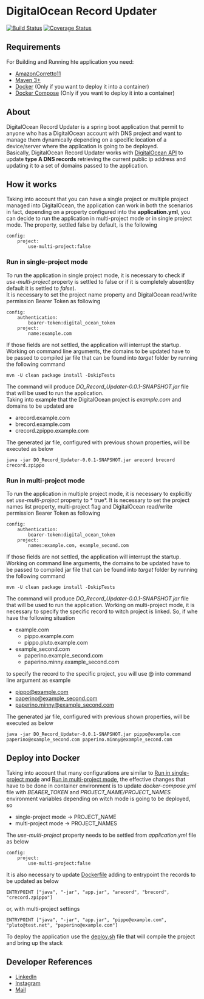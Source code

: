 # DigitalOcean Record Updater

[![Build Status](https://travis-ci.org/codecentric/springboot-sample-app.svg?branch=master)](https://travis-ci.org/codecentric/springboot-sample-app)
[![Coverage Status](https://coveralls.io/repos/github/codecentric/springboot-sample-app/badge.svg?branch=master)](https://coveralls.io/github/codecentric/springboot-sample-app?branch=master)

## Requirements

For Building and Running hte application you need:

* [AmazonCorretto11](https://docs.aws.amazon.com/corretto/latest/corretto-11-ug/downloads-list.html)
* [Maven 3+](https://archive.apache.org/dist/maven/maven-3/)
* [Docker](https://docs.docker.com/get-docker/) (Only if you want to deploy it into a container)
* [Docker Compose](https://docs.docker.com/compose/install/) (Only if you want to deploy it into a container)

## About

DigitalOcean Record Updater is a spring boot application that permit to anyone who has a DigitalOcean account with DNS
project and want to manage them dynamically depending on a specific location of a device/server where the application is
going to be deployed.  
Basically, DigitalOcean Record Updater works
with [DigitalOcean API](https://docs.digitalocean.com/reference/api/api-reference/)
to update **type A DNS records** retrieving the current public ip address and updating it to a set of domains passed to
the application.

## How it works

Taking into account that you can have a single project or multiple project managed into DigitalOcean, the application
can work in both the scenarios in fact, depending on a property configured into the **application.yml**, you can decide
to run the application in multi-project mode or in single project mode. The property, settled false by default, is the
following

```properties
config:
    project:
        use-multi-project:false
```

### Run in single-project mode

To run the application in single project mode, it is necessary to check if *use-multi-project* property is settled to
false or if it is completely absent(by default it is settled to *false*).  
It is necessary to set the project name property and DigitalOcean read/write permission Bearer Token as following

```properties
config:
    authentication:
        bearer-token:digital_ocean_token
    project:
        name:example.com
```

If those fields are not settled, the application will interrupt the startup.  
Working on command line arguments, the domains to be updated have to be passed to compiled jar file that can be found
into
*target* folder by running the following command

```shell
mvn -U clean package install -DskipTests
```

The command will produce *DO_Record_Updater-0.0.1-SNAPSHOT.jar* file that will be used to run the application.  
Taking into example that the DigitalOcean project is *example.com* and domains to be updated are

* arecord.example.com
* brecord.example.com
* crecord.zpippo.example.com

The generated jar file, configured with previous shown properties, will be executed as below

```shell
java -jar DO_Record_Updater-0.0.1-SNAPSHOT.jar arecord brecord crecord.zpippo
```

### Run in multi-project mode

To run the application in multiple project mode, it is necessary to explicitly set *use-multi-project* property to *
true*. It is necessary to set the project names list property, multi-project flag and DigitalOcean read/write permission
Bearer Token as following

```properties
config:
    authentication:
        bearer-token:digital_ocean_token
    project:
        names:example.com, example_second.com
```

If those fields are not settled, the application will interrupt the startup.  
Working on command line arguments, the domains to be updated have to be passed to compiled jar file that can be found
into
*target* folder by running the following command

```shell
mvn -U clean package install -DskipTests
```

The command will produce *DO_Record_Updater-0.0.1-SNAPSHOT.jar* file that will be used to run the application. Working
on multi-project mode, it is necessary to specify the specific record to witch project is linked. So, if whe have the
following situation

* example.com
    * pippo.example.com
    * pippo.pluto.example.com
* example_second.com
    * paperino.example_second.com
    * paperino.minny.example_second.com

to specify the record to the specific project, you will use @ into command line argument as example

* pippo@example.com
* paperino@example_second.com
* paperino.minny@example_second.com

The generated jar file, configured with previous shown properties, will be executed as below

```shell
java -jar DO_Record_Updater-0.0.1-SNAPSHOT.jar pippo@example.com paperino@example_second.com paperino.minny@example_second.com
```

## Deploy into Docker

Taking into account that many configurations are similar to [Run in single-project mode](#run-in-single-project-mode)
and [Run in multi-project mode](#run-in-multi-project-mode), the effective changes that have to be done in container
environment is to update *docker-compose.yml* file with *BEARER_TOKEN* and *PROJECT_NAME/PROJECT_NAMES* environment
variables depending on witch mode is going to be deployed, so

* single-project mode &rarr; PROJECT_NAME
* multi-project mode &rarr; PROJECT_NAMES

The *use-multi-project* property needs to be settled from *application.yml* file as below

```properties
config:
    project:
        use-multi-project:false
```

It is also necessary to update [Dockerfile](Dockerfile) adding to entrypoint the records to be updated as below

```shell
ENTRYPOINT ["java", "-jar", "app.jar", "arecord", "brecord", "crecord.zpippo"]
```

or, with multi-project settings

```shell
ENTRYPOINT ["java", "-jar", "app.jar", "pippo@example.com", "pluto@test.net", "paperino@example.com"]
```

To deploy the application use the [deploy.sh](deploy.sh) file that will compile the project and bring up the stack

## Developer References

* [LinkedIn](https://www.linkedin.com/in/antonio-russi-15b915196/)
* [Instagram](https://www.instagram.com/pingmyheart)
* [Mail](mailto:antoniorussi1972@gmail.com)